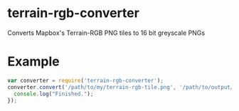 # terrain-rgb-converter
Converts Mapbox's Terrain-RGB PNG tiles to 16 bit greyscale PNGs

# Example
```javascript
var converter = require('terrain-rgb-converter');
converter.convert('/path/to/my/terrain-rgb-tile.png', '/path/to/output/16bit.png', function() {
  console.log("Finished.");
});
```

